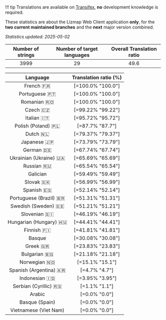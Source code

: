 <!--
DO NOT EDIT THIS FILE DIRECTLY.
It is generated automatically by transifex_stats.py in the scripts folder.
-->

!!! tip
    Translations are available on [Transifex](https://www.transifex.com/3liz-1/lizmap-locales/), **no** development
    knowledge is required.

These statistics are about the Lizmap Web Client application **only**, for the **two current
maintained branches** and the **next** major version combined.

*Statistics updated: 2025-05-02*

| Number of strings | Number of target languages | Overall Translation ratio |
|:-:|:-:|:-:|
3999|29|49.6

| Language | Translation ratio (%) |
|:-:|:-:|
French 🇫🇷 |[=100.0% "100.0"]|
Portuguese 🇵🇹 |[=100.0% "100.0"]|
Romanian 🇷🇴 |[=100.0% "100.0"]|
Czech 🇨🇿 |[=99.22% "99.22"]|
Italian 🇮🇹 |[=95.72% "95.72"]|
Polish (Poland) 🇵🇱 |[=87.7% "87.7"]|
Dutch 🇳🇱 |[=79.37% "79.37"]|
Japanese 🇯🇵 |[=73.79% "73.79"]|
German 🇩🇪 |[=67.74% "67.74"]|
Ukrainian (Ukraine) 🇺🇦 |[=65.69% "65.69"]|
Russian 🇷🇺 |[=65.54% "65.54"]|
Galician  |[=59.49% "59.49"]|
Slovak 🇸🇰 |[=56.99% "56.99"]|
Spanish 🇪🇸 |[=52.14% "52.14"]|
Portuguese (Brazil) 🇧🇷 |[=51.31% "51.31"]|
Swedish (Sweden) 🇸🇪 |[=51.21% "51.21"]|
Slovenian 🇸🇮 |[=46.19% "46.19"]|
Hungarian (Hungary) 🇭🇺 |[=44.41% "44.41"]|
Finnish 🇫🇮 |[=41.81% "41.81"]|
Basque  |[=30.08% "30.08"]|
Greek 🇬🇷 |[=23.83% "23.83"]|
Bulgarian 🇧🇬 |[=21.18% "21.18"]|
Norwegian 🇳🇴 |[=15.1% "15.1"]|
Spanish (Argentina) 🇦🇷 |[=4.7% "4.7"]|
Indonesian 🇮🇩 |[=3.95% "3.95"]|
Serbian (Cyrillic) 🇷🇸 |[=1.1% "1.1"]|
Arabic  |[=0.0% "0.0"]|
Basque (Spain)  |[=0.0% "0.0"]|
Vietnamese (Viet Nam)  |[=0.0% "0.0"]|

